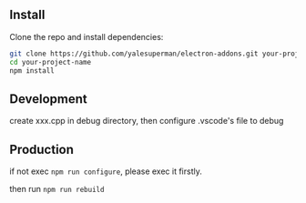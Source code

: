 ## Install

Clone the repo and install dependencies:

```bash
git clone https://github.com/yalesuperman/electron-addons.git your-project-name
cd your-project-name
npm install
```

## Development

create xxx.cpp in debug directory, then configure .vscode's file to debug 


## Production

if not exec `npm run configure`, please exec it firstly.

then run `npm run rebuild`